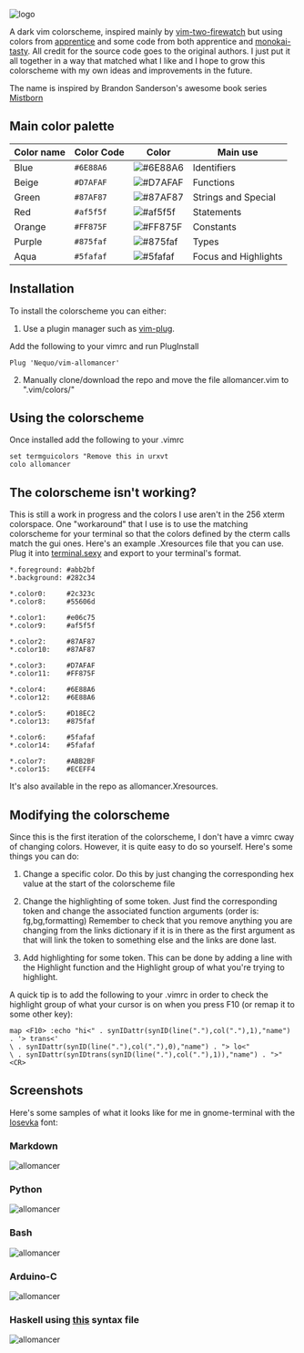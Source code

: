 ![logo](/images/logo.png)

A dark vim colorscheme, inspired mainly by [vim-two-firewatch](https://github.com/rakr/vim-two-firewatch) but using colors from [apprentice](https://github.com/romainl/Apprentice) and some code from both apprentice and [monokai-tasty](https://github.com/patstockwell/vim-monokai-tasty). All credit for the source code goes to the original authors. I just put it all together in a way that matched what I like and I hope to grow this colorscheme with my own ideas and improvements in the future.

The name is inspired by Brandon Sanderson's awesome book series [Mistborn](https://en.wikipedia.org/wiki/Mistborn)

## Main color palette

| Color name       |Color Code | Color                                                      | Main use              | 
|------------------|---------- |------------------------------------------------------------|-----------------------| 
| Blue             | `#6E88A6` |![#6E88A6](https://placehold.it/100x40/6E88A6/111111?text=+)| Identifiers           |
| Beige            | `#D7AFAF` |![#D7AFAF](https://placehold.it/100x40/D7AFAF/000000?text=+)| Functions             |
| Green            | `#87AF87` |![#87AF87](https://placehold.it/100x40/87AF87/000000?text=+)| Strings and Special   |
| Red              | `#af5f5f` |![#af5f5f](https://placehold.it/100x40/af5f5f/000000?text=+)| Statements            |
| Orange           | `#FF875F` |![#FF875F](https://placehold.it/100x40/FF875F/000000?text=+)| Constants             |
| Purple           | `#875faf` |![#875faf](https://placehold.it/100x40/875faf/000000?text=+)| Types                 |
| Aqua             | `#5fafaf` |![#5fafaf](https://placehold.it/100x40/5fafaf/000000?text=+)| Focus and Highlights  |

## Installation

To install the colorscheme you can either:

1. Use a plugin manager such as [vim-plug](https://github.com/junegunn/vim-plug). 

Add the following to your vimrc and run PlugInstall

    Plug 'Nequo/vim-allomancer'

2. Manually clone/download the repo and move the file allomancer.vim to ".vim/colors/"


## Using the colorscheme

Once installed add the following to your .vimrc

    set termguicolors "Remove this in urxvt
    colo allomancer 

## The colorscheme isn't working?

This is still a work in progress and the colors I use aren't in the 256 xterm colorspace. One "workaround" that I use is to use the matching colorscheme for your terminal so that the colors defined by the cterm calls match the gui ones. Here's an example .Xresources file that you can use. Plug it into [terminal.sexy](terminal.sexy) and export to your terminal's format.

    *.foreground: #abb2bf
    *.background: #282c34

    *.color0:     #2c323c
    *.color8:     #55606d

    *.color1:     #e06c75
    *.color9:     #af5f5f

    *.color2:     #87AF87
    *.color10:    #87AF87

    *.color3:     #D7AFAF
    *.color11:    #FF875F

    *.color4:     #6E88A6
    *.color12:    #6E88A6

    *.color5:     #D18EC2
    *.color13:    #875faf

    *.color6:     #5fafaf
    *.color14:    #5fafaf

    *.color7:     #ABB2BF
    *.color15:    #ECEFF4

It's also available in the repo as allomancer.Xresources.

## Modifying the colorscheme

Since this is the first iteration of the colorscheme, I don't have a vimrc cway of changing colors. However, it is quite easy to do so yourself. Here's some things you can do:

1. Change a specific color. Do this by just changing the corresponding hex value at the start of the colorscheme file
2. Change the highlighting of some token. Just find the corresponding token and change the associated function arguments (order is: fg,bg,formatting) Remember to check that you remove anything you are changing from the links dictionary if it is in there as the first argument as that will link the token to something else and the links are done last.

3. Add highlighting for some token. This can be done by adding a line with the Highlight function and the Highlight group of what you're trying to highlight.

A quick tip is to add the following to your .vimrc in order to check the highlight group of what your cursor is on when you press F10 (or remap it to some other key):

    map <F10> :echo "hi<" . synIDattr(synID(line("."),col("."),1),"name") . '> trans<'
    \ . synIDattr(synID(line("."),col("."),0),"name") . "> lo<"
    \ . synIDattr(synIDtrans(synID(line("."),col("."),1)),"name") . ">"<CR>
    

## Screenshots

Here's some samples of what it looks like for me in gnome-terminal with the [Iosevka](https://github.com/be5invis/Iosevka) font:

### Markdown
![allomancer](/images/allomancer-md.png)

### Python
![allomancer](/images/allomancer-py.png)

### Bash
![allomancer](/images/allomancer-sh.png)

### Arduino-C
![allomancer](/images/allomancer-C.png)

### Haskell using [this](https://github.com/sdiehl/haskell-vim-proto/blob/master/vim/syntax/haskell.vim) syntax file
![allomancer](/images/allomancer-hs.png)
